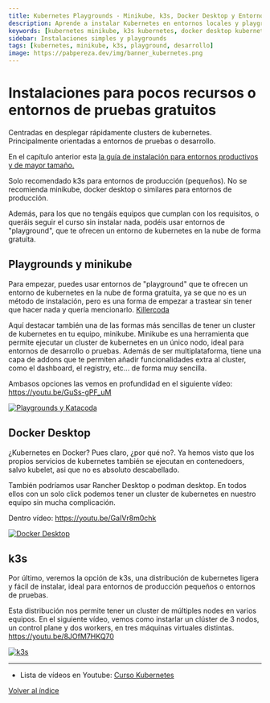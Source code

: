 ```yaml
---
title: Kubernetes Playgrounds - Minikube, k3s, Docker Desktop y Entornos de Prueba
description: Aprende a instalar Kubernetes en entornos locales y playgrounds gratuitos - Minikube, k3s, Docker Desktop, Rancher Desktop, Play with Kubernetes y más.
keywords: [kubernetes minikube, k3s kubernetes, docker desktop kubernetes, rancher desktop, play with kubernetes, kubernetes playground gratis, kubernetes local]
sidebar: Instalaciones simples y playgrounds
tags: [kubernetes, minikube, k3s, playground, desarrollo]
image: https://pabpereza.dev/img/banner_kubernetes.png
---
```


# Instalaciones para pocos recursos o entornos de pruebas gratuitos
Centradas en desplegar rápidamente clusters de kubernetes. Principalmente orientadas a entornos de pruebas o desarrollo.

En el capítulo anterior esta [la guía de instalación para entornos productivos y de mayor tamaño.](./103.Instalacion.md)

Solo recomendado k3s para entornos de producción (pequeños). No se recomienda minikube, docker desktop o similares para entornos de producción.

Además, para los que no tengáis equipos que cumplan con los requisitos, o queráis seguir el curso sin instalar nada, podéis usar entornos de "playground", que te ofrecen un entorno de kubernetes en la nube de forma gratuita.


## Playgrounds y minikube
Para empezar, puedes usar entornos de "playground" que te ofrecen un entorno de kubernetes en la nube de forma gratuita, ya se que no es un método de instalación, pero es una forma de empezar a trastear sin tener que hacer nada y quería mencionarlo.
[Killercoda](https://killercoda.com/playgrounds)


Aquí destacar también una de las formas más sencillas de tener un cluster de kubernetes en tu equipo, minikube. Minikube es una herramienta que permite ejecutar un cluster de kubernetes en un único nodo, ideal para entornos de desarrollo o pruebas. Además de ser multiplataforma, tiene una capa de addons que te permiten añadir funcionalidades extra al cluster, como el dashboard, el registry, etc... de forma muy sencilla.

Ambasos opciones las vemos en profundidad en el siguiente vídeo:
https://youtu.be/GuSs-gPF_uM

[![Playgrounds y Katacoda](https://img.youtube.com/vi/GuSs-gPF_uM/maxresdefault.jpg)](https://youtu.be/GuSs-gPF_uM)



## Docker Desktop
¿Kubernetes en Docker? Pues claro, ¿por qué no?. Ya hemos visto que los propios servicios de kubernetes también se ejecutan en contenedoers, salvo kubelet, asi que no es absoluto descabellado.

También podríamos usar Rancher Desktop o podman desktop. En todos ellos con un solo click podemos tener un cluster de kubernetes en nuestro equipo sin mucha complicación.

Dentro vídeo:
https://youtu.be/GaIVr8m0chk

[![Docker Desktop](https://img.youtube.com/vi/GaIVr8m0chk/maxresdefault.jpg)](https://youtu.be/GaIVr8m0chk)


## k3s
Por último, veremos la opción de k3s, una distribución de kubernetes ligera y fácil de instalar, ideal para entornos de producción pequeños o entornos de pruebas. 

Esta distribución nos permite tener un cluster de múltiples nodes en varios equipos. En el siguiente vídeo, vemos como instarlar un clúster de 3 nodos, un control plane y dos workers, en tres máquinas virtuales distintas.
https://youtu.be/8JOfM7HKQ70

[![k3s](https://img.youtube.com/vi/8JOfM7HKQ70/maxresdefault.jpg)](https://youtu.be/8JOfM7HKQ70)




---
* Lista de vídeos en Youtube: [Curso Kubernetes](https://www.youtube.com/playlist?list=PLQhxXeq1oc2k9MFcKxqXy5GV4yy7wqSma)

[Volver al índice](README.md#índice)